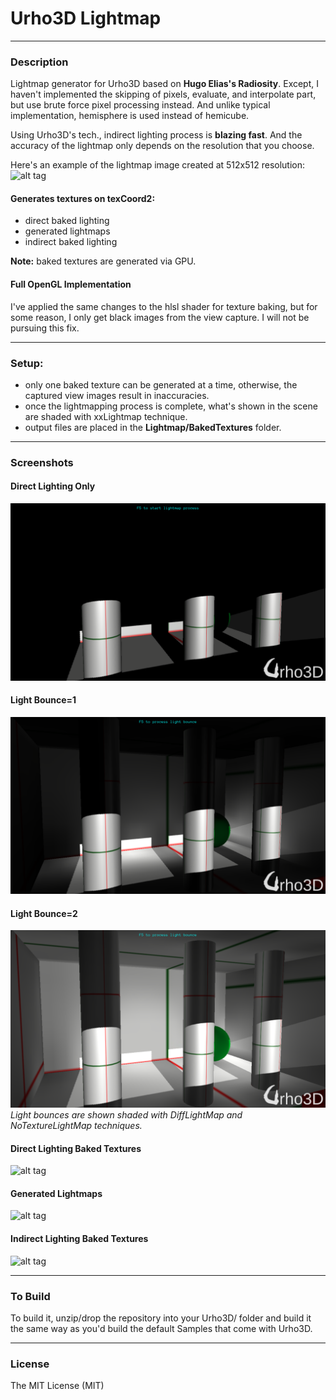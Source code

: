 # Urho3D Lightmap
  
---
### Description
Lightmap generator for Urho3D based on **Hugo Elias's Radiosity**. Except, I haven't implemented the skipping of pixels, evaluate, and interpolate part, but use brute force pixel processing instead. And unlike typical implementation, hemisphere is used instead of hemicube.

Using Urho3D's tech., indirect lighting process is **blazing fast**.  And the accuracy of the lightmap only depends on the resolution that you choose.  

Here's an example of the lightmap image created at 512x512 resolution:
![alt tag](https://github.com/Lumak/Urho3D-Lightmap/blob/master/screenshot/node8_lightmap.png)  

#### Generates textures on texCoord2:
* direct baked lighting
* generated lightmaps
* indirect baked lighting

**Note:** baked textures are generated via GPU.

#### Full OpenGL Implementation
I've applied the same changes to the hlsl shader for texture baking, but for some reason, I only get black images from the view capture. I will not be pursuing this fix.

---  
### Setup:
* only one baked texture can be generated at a time, otherwise, the captured view images result in inaccuracies.
* once the lightmapping process is complete, what's shown in the scene are shaded with xxLightmap technique.
* output files are placed in the **Lightmap/BakedTextures** folder.
  
---
### Screenshots
#### Direct Lighting Only
![alt tag](https://github.com/Lumak/Urho3D-Lightmap/blob/master/screenshot/directlight.png)  

#### Light Bounce=1
![alt tag](https://github.com/Lumak/Urho3D-Lightmap/blob/master/screenshot/lightbounce1.png)  

#### Light Bounce=2
![alt tag](https://github.com/Lumak/Urho3D-Lightmap/blob/master/screenshot/lightbounce2.png)  
*Light bounces are shown shaded with DiffLightMap and NoTextureLightMap techniques.*  

#### Direct Lighting Baked Textures
![alt tag](https://github.com/Lumak/Urho3D-Lightmap/blob/master/screenshot/bakedtextures.png)  

#### Generated Lightmaps
![alt tag](https://github.com/Lumak/Urho3D-Lightmap/blob/master/screenshot/generatedLightmaps.png)  

#### Indirect Lighting Baked Textures
![alt tag](https://github.com/Lumak/Urho3D-Lightmap/blob/master/screenshot/bakedIndirectTextures.png)  

---
### To Build
To build it, unzip/drop the repository into your Urho3D/ folder and build it the same way as you'd build the default Samples that come with Urho3D.
  
---  
### License
The MIT License (MIT)







